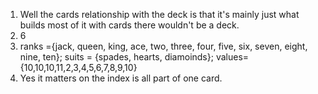 1. Well the cards relationship with the deck is that it's mainly just what builds most of it with cards there wouldn't be a deck.
2. 6
3. ranks ={jack, queen, king, ace, two, three, four, five, six, seven, eight, nine, ten};
suits = {spades, hearts, diamoinds};
values= {10,10,10,11,2,3,4,5,6,7,8,9,10}
4. Yes it matters on the index is all part of one card. 